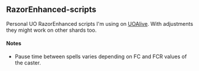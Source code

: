 ## RazorEnhanced-scripts
Personal UO RazorEnhanced scripts I'm using on [UOAlive](https://uoalive.com). With adjustments they might work on other shards too.

#### Notes
- Pause time between spells varies depending on FC and FCR values of the caster.
